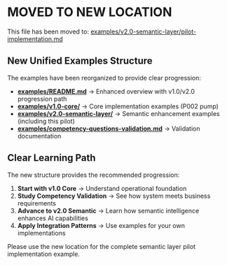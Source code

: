 # MOVED TO NEW LOCATION

This file has been moved to: [examples/v2.0-semantic-layer/pilot-implementation.md](../../examples/v2.0-semantic-layer/pilot-implementation.md)

## New Unified Examples Structure

The examples have been reorganized to provide clear progression:

- **[examples/README.md](../../examples/README.md)** → Enhanced overview with v1.0/v2.0 progression path
- **[examples/v1.0-core/](../../examples/v1.0-core/)** → Core implementation examples (P002 pump)
- **[examples/v2.0-semantic-layer/](../../examples/v2.0-semantic-layer/)** → Semantic enhancement examples (including this pilot)
- **[examples/competency-questions-validation.md](../../examples/competency-questions-validation.md)** → Validation documentation

## Clear Learning Path

The new structure provides the recommended progression:
1. **Start with v1.0 Core** → Understand operational foundation
2. **Study Competency Validation** → See how system meets business requirements  
3. **Advance to v2.0 Semantic** → Learn how semantic intelligence enhances AI capabilities
4. **Apply Integration Patterns** → Use examples for your own implementations

Please use the new location for the complete semantic layer pilot implementation example.
